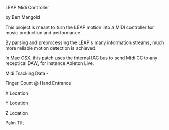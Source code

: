 LEAP Midi Controller

by Ben Mangold

This project is meant to turn the LEAP motion into a MIDI controller for music production and performance.  

By parsing and preprocessing the LEAP's many information streams, much more reliable motion detection is achieved.  

In Mac OSX, this patch uses the internal IAC bus to send Midi CC to any receptical DAW, for instance Ableton Live.

Midi Tracking Data - 

Finger Count @ Hand Entrance

X Location

Y Location 

Z Location

Palm Tilt